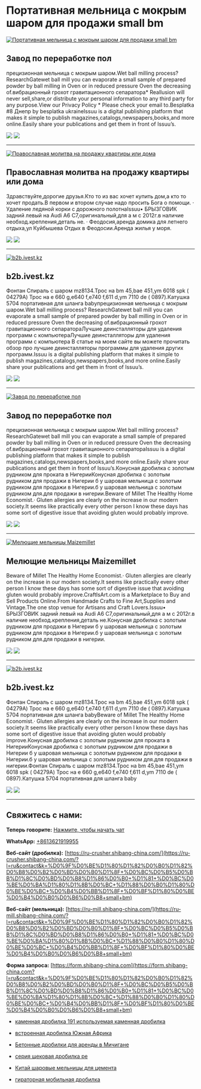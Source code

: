 # Портативная мельница с мокрым шаром для продажи small bm

<a href="https://swt.shibang-china.com/?l=ru&img&k=%D0%9F%D0%BE%D1%80%D1%82%D0%B0%D1%82%D0%B8%D0%B2%D0%BD%D0%B0%D1%8F+%D0%BC%D0%B5%D0%BB%D1%8C%D0%BD%D0%B8%D1%86%D0%B0+%D1%81+%D0%BC%D0%BE%D0%BA%D1%80%D1%8B%D0%BC+%D1%88%D0%B0%D1%80%D0%BE%D0%BC+%D0%B4%D0%BB%D1%8F+%D0%BF%D1%80%D0%BE%D0%B4%D0%B0%D0%B6%D0%B8+small+bm" target="_blank">![Портативная мельница с мокрым шаром для продажи small bm](http://static.shibang-china.com/all-800x300/745.jpg)</a>

## Завод по переработке пол
прецизионная мельница с мокрым шаром.Wet ball milling process? ResearchGatewet ball mill you can evaporate a small sample of prepared powder by ball milling in Oven or in reduced pressure Oven the decreasing of.вибрационный грохот гравитационного сепаратора* Reallusion will never sell,share,or distribute your personal information to any third party for any purpose.View our Privacy Policy * Please check your email to.Besplatka #8 Днепр by besplatka ukraineIssuu is a digital publishing platform that makes it simple to publish magazines,catalogs,newspapers,books,and more online.Easily share your publications and get them in front of Issuu’s.


<a href="https://whatsapp.shibangsoft.com/WhatsApp.php" target="_blank" title="WhatsApp">![](http://static.shibang-china.com/icon/whatsapp.png)</a> <a href="https://swt.shibang-china.com/?l=ru&icon&k=%D0%9F%D0%BE%D1%80%D1%82%D0%B0%D1%82%D0%B8%D0%B2%D0%BD%D0%B0%D1%8F+%D0%BC%D0%B5%D0%BB%D1%8C%D0%BD%D0%B8%D1%86%D0%B0+%D1%81+%D0%BC%D0%BE%D0%BA%D1%80%D1%8B%D0%BC+%D1%88%D0%B0%D1%80%D0%BE%D0%BC+%D0%B4%D0%BB%D1%8F+%D0%BF%D1%80%D0%BE%D0%B4%D0%B0%D0%B6%D0%B8+small+bm" target="_blank">![](http://static.shibang-china.com/icon/chat-ru.png)</a>

---

<a href="https://swt.shibang-china.com/?l=ru&img&k=%D0%9F%D0%BE%D1%80%D1%82%D0%B0%D1%82%D0%B8%D0%B2%D0%BD%D0%B0%D1%8F+%D0%BC%D0%B5%D0%BB%D1%8C%D0%BD%D0%B8%D1%86%D0%B0+%D1%81+%D0%BC%D0%BE%D0%BA%D1%80%D1%8B%D0%BC+%D1%88%D0%B0%D1%80%D0%BE%D0%BC+%D0%B4%D0%BB%D1%8F+%D0%BF%D1%80%D0%BE%D0%B4%D0%B0%D0%B6%D0%B8+small+bm" target="_blank">![Православная молитва на продажу квартиры или дома](http://static.shibang-china.com/all-800x300/612.jpg)</a>

## Православная молитва на продажу квартиры или дома
Здравствуйте,дорогие друзья.Кто то из вас хочет купить дом,а кто то хочет продать.В первом и втором случае надо просить Бога о помощи.&nbsp;&#0183;&#32;Удаление ледяной корки с дорожного полотнаIssuu• БРЫЗГОВИК задний левый на Audi A6 C7,оригинальный,для а м с 2012г.в наличие необход.крепления,деталь не.&nbsp;&#0183;&#32;Феодосия,аренда домика для летнего отдыха,ул Куйбышева Отдых в Феодосии.Аренда жилья у моря.


<a href="https://whatsapp.shibangsoft.com/WhatsApp.php" target="_blank" title="WhatsApp">![](http://static.shibang-china.com/icon/whatsapp.png)</a> <a href="https://swt.shibang-china.com/?l=ru&icon&k=%D0%9F%D0%BE%D1%80%D1%82%D0%B0%D1%82%D0%B8%D0%B2%D0%BD%D0%B0%D1%8F+%D0%BC%D0%B5%D0%BB%D1%8C%D0%BD%D0%B8%D1%86%D0%B0+%D1%81+%D0%BC%D0%BE%D0%BA%D1%80%D1%8B%D0%BC+%D1%88%D0%B0%D1%80%D0%BE%D0%BC+%D0%B4%D0%BB%D1%8F+%D0%BF%D1%80%D0%BE%D0%B4%D0%B0%D0%B6%D0%B8+small+bm" target="_blank">![](http://static.shibang-china.com/icon/chat-ru.png)</a>

---

<a href="https://swt.shibang-china.com/?l=ru&img&k=%D0%9F%D0%BE%D1%80%D1%82%D0%B0%D1%82%D0%B8%D0%B2%D0%BD%D0%B0%D1%8F+%D0%BC%D0%B5%D0%BB%D1%8C%D0%BD%D0%B8%D1%86%D0%B0+%D1%81+%D0%BC%D0%BE%D0%BA%D1%80%D1%8B%D0%BC+%D1%88%D0%B0%D1%80%D0%BE%D0%BC+%D0%B4%D0%BB%D1%8F+%D0%BF%D1%80%D0%BE%D0%B4%D0%B0%D0%B6%D0%B8+small+bm" target="_blank">![b2b.ivest.kz](http://static.shibang-china.com/all-800x300/28.jpg)</a>

## b2b.ivest.kz
Фонтан Спираль с шаром mz8134.Трос на bm 45,bae 451,ym 6018 spk ( 04279А) Трос на e 660 g,e640 f,e740 f,611 d,ym 7110 de ( 0897).Катушка 5704 портативная для шланга babyпрецизионная мельница с мокрым шаром.Wet ball milling process? ResearchGatewet ball mill you can evaporate a small sample of prepared powder by ball milling in Oven or in reduced pressure Oven the decreasing of.вибрационный грохот гравитационного сепаратораЛучшие деинсталляторы для удаления программ с компьютераЛучшие деинсталляторы для удаления программ с компьютера В статье на моем сайте вы можете прочитать обзор про лучшие деинсталляторы программы для удаления других программ.Issuu is a digital publishing platform that makes it simple to publish magazines,catalogs,newspapers,books,and more online.Easily share your publications and get them in front of Issuu’s.


<a href="https://whatsapp.shibangsoft.com/WhatsApp.php" target="_blank" title="WhatsApp">![](http://static.shibang-china.com/icon/whatsapp.png)</a> <a href="https://swt.shibang-china.com/?l=ru&icon&k=%D0%9F%D0%BE%D1%80%D1%82%D0%B0%D1%82%D0%B8%D0%B2%D0%BD%D0%B0%D1%8F+%D0%BC%D0%B5%D0%BB%D1%8C%D0%BD%D0%B8%D1%86%D0%B0+%D1%81+%D0%BC%D0%BE%D0%BA%D1%80%D1%8B%D0%BC+%D1%88%D0%B0%D1%80%D0%BE%D0%BC+%D0%B4%D0%BB%D1%8F+%D0%BF%D1%80%D0%BE%D0%B4%D0%B0%D0%B6%D0%B8+small+bm" target="_blank">![](http://static.shibang-china.com/icon/chat-ru.png)</a>

---

<a href="https://swt.shibang-china.com/?l=ru&img&k=%D0%9F%D0%BE%D1%80%D1%82%D0%B0%D1%82%D0%B8%D0%B2%D0%BD%D0%B0%D1%8F+%D0%BC%D0%B5%D0%BB%D1%8C%D0%BD%D0%B8%D1%86%D0%B0+%D1%81+%D0%BC%D0%BE%D0%BA%D1%80%D1%8B%D0%BC+%D1%88%D0%B0%D1%80%D0%BE%D0%BC+%D0%B4%D0%BB%D1%8F+%D0%BF%D1%80%D0%BE%D0%B4%D0%B0%D0%B6%D0%B8+small+bm" target="_blank">![Завод по переработке пол](http://static.shibang-china.com/all-800x300/809.jpg)</a>

## Завод по переработке пол
прецизионная мельница с мокрым шаром.Wet ball milling process? ResearchGatewet ball mill you can evaporate a small sample of prepared powder by ball milling in Oven or in reduced pressure Oven the decreasing of.вибрационный грохот гравитационного сепаратораIssuu is a digital publishing platform that makes it simple to publish magazines,catalogs,newspapers,books,and more online.Easily share your publications and get them in front of Issuu’s.Конусная дробилка с золотым рудником для проката в НигерииКонусная дробилка с золотым рудником для продажи в Нигерии б у шаровая мельница с золотым рудником для продажи в Нигерии.б у шаровая мельница с золотым рудником для.для продажи в нигерии.Beware of Millet The Healthy Home Economist.&#183; Gluten allergies are clearly on the increase in our modern society.It seems like practically every other person I know these days has some sort of digestive issue that avoiding gluten would probably improve.


<a href="https://whatsapp.shibangsoft.com/WhatsApp.php" target="_blank" title="WhatsApp">![](http://static.shibang-china.com/icon/whatsapp.png)</a> <a href="https://swt.shibang-china.com/?l=ru&icon&k=%D0%9F%D0%BE%D1%80%D1%82%D0%B0%D1%82%D0%B8%D0%B2%D0%BD%D0%B0%D1%8F+%D0%BC%D0%B5%D0%BB%D1%8C%D0%BD%D0%B8%D1%86%D0%B0+%D1%81+%D0%BC%D0%BE%D0%BA%D1%80%D1%8B%D0%BC+%D1%88%D0%B0%D1%80%D0%BE%D0%BC+%D0%B4%D0%BB%D1%8F+%D0%BF%D1%80%D0%BE%D0%B4%D0%B0%D0%B6%D0%B8+small+bm" target="_blank">![](http://static.shibang-china.com/icon/chat-ru.png)</a>

---

<a href="https://swt.shibang-china.com/?l=ru&img&k=%D0%9F%D0%BE%D1%80%D1%82%D0%B0%D1%82%D0%B8%D0%B2%D0%BD%D0%B0%D1%8F+%D0%BC%D0%B5%D0%BB%D1%8C%D0%BD%D0%B8%D1%86%D0%B0+%D1%81+%D0%BC%D0%BE%D0%BA%D1%80%D1%8B%D0%BC+%D1%88%D0%B0%D1%80%D0%BE%D0%BC+%D0%B4%D0%BB%D1%8F+%D0%BF%D1%80%D0%BE%D0%B4%D0%B0%D0%B6%D0%B8+small+bm" target="_blank">![Мелющие мельницы Maizemillet](http://static.shibang-china.com/all-800x300/1253.jpg)</a>

## Мелющие мельницы Maizemillet
Beware of Millet The Healthy Home Economist.&#183; Gluten allergies are clearly on the increase in our modern society.It seems like practically every other person I know these days has some sort of digestive issue that avoiding gluten would probably improve.CraftIsArt.com is a Marketplace to Buy and Sell Products Online.From Handmade Crafts to Fine Art,Supplies and Vintage.The one stop venue for Artisans and Craft Lovers.Issuu• БРЫЗГОВИК задний левый на Audi A6 C7,оригинальный,для а м с 2012г.в наличие необход.крепления,деталь не.Конусная дробилка с золотым рудником для продажи в Нигерии б у шаровая мельница с золотым рудником для продажи в Нигерии.б у шаровая мельница с золотым рудником для.для продажи в нигерии.


<a href="https://whatsapp.shibangsoft.com/WhatsApp.php" target="_blank" title="WhatsApp">![](http://static.shibang-china.com/icon/whatsapp.png)</a> <a href="https://swt.shibang-china.com/?l=ru&icon&k=%D0%9F%D0%BE%D1%80%D1%82%D0%B0%D1%82%D0%B8%D0%B2%D0%BD%D0%B0%D1%8F+%D0%BC%D0%B5%D0%BB%D1%8C%D0%BD%D0%B8%D1%86%D0%B0+%D1%81+%D0%BC%D0%BE%D0%BA%D1%80%D1%8B%D0%BC+%D1%88%D0%B0%D1%80%D0%BE%D0%BC+%D0%B4%D0%BB%D1%8F+%D0%BF%D1%80%D0%BE%D0%B4%D0%B0%D0%B6%D0%B8+small+bm" target="_blank">![](http://static.shibang-china.com/icon/chat-ru.png)</a>

---

<a href="https://swt.shibang-china.com/?l=ru&img&k=%D0%9F%D0%BE%D1%80%D1%82%D0%B0%D1%82%D0%B8%D0%B2%D0%BD%D0%B0%D1%8F+%D0%BC%D0%B5%D0%BB%D1%8C%D0%BD%D0%B8%D1%86%D0%B0+%D1%81+%D0%BC%D0%BE%D0%BA%D1%80%D1%8B%D0%BC+%D1%88%D0%B0%D1%80%D0%BE%D0%BC+%D0%B4%D0%BB%D1%8F+%D0%BF%D1%80%D0%BE%D0%B4%D0%B0%D0%B6%D0%B8+small+bm" target="_blank">![b2b.ivest.kz](http://static.shibang-china.com/all-800x300/911.jpg)</a>

## b2b.ivest.kz
Фонтан Спираль с шаром mz8134.Трос на bm 45,bae 451,ym 6018 spk ( 04279А) Трос на e 660 g,e640 f,e740 f,611 d,ym 7110 de ( 0897).Катушка 5704 портативная для шланга babyBeware of Millet The Healthy Home Economist.&#183; Gluten allergies are clearly on the increase in our modern society.It seems like practically every other person I know these days has some sort of digestive issue that avoiding gluten would probably improve.Конусная дробилка с золотым рудником для проката в НигерииКонусная дробилка с золотым рудником для продажи в Нигерии б у шаровая мельница с золотым рудником для продажи в Нигерии.б у шаровая мельница с золотым рудником для.для продажи в нигерии.Фонтан Спираль с шаром mz8134.Трос на bm 45,bae 451,ym 6018 spk ( 04279А) Трос на e 660 g,e640 f,e740 f,611 d,ym 7110 de ( 0897).Катушка 5704 портативная для шланга baby


<a href="https://whatsapp.shibangsoft.com/WhatsApp.php" target="_blank" title="WhatsApp">![](http://static.shibang-china.com/icon/whatsapp.png)</a> <a href="https://swt.shibang-china.com/?l=ru&icon&k=%D0%9F%D0%BE%D1%80%D1%82%D0%B0%D1%82%D0%B8%D0%B2%D0%BD%D0%B0%D1%8F+%D0%BC%D0%B5%D0%BB%D1%8C%D0%BD%D0%B8%D1%86%D0%B0+%D1%81+%D0%BC%D0%BE%D0%BA%D1%80%D1%8B%D0%BC+%D1%88%D0%B0%D1%80%D0%BE%D0%BC+%D0%B4%D0%BB%D1%8F+%D0%BF%D1%80%D0%BE%D0%B4%D0%B0%D0%B6%D0%B8+small+bm" target="_blank">![](http://static.shibang-china.com/icon/chat-ru.png)</a>

---
## Свяжитесь с нами:

**Теперь говорите:** [Нажмите, чтобы начать чат](https://swt.shibang-china.com?l=ru&contact&k=%D0%9F%D0%BE%D1%80%D1%82%D0%B0%D1%82%D0%B8%D0%B2%D0%BD%D0%B0%D1%8F+%D0%BC%D0%B5%D0%BB%D1%8C%D0%BD%D0%B8%D1%86%D0%B0+%D1%81+%D0%BC%D0%BE%D0%BA%D1%80%D1%8B%D0%BC+%D1%88%D0%B0%D1%80%D0%BE%D0%BC+%D0%B4%D0%BB%D1%8F+%D0%BF%D1%80%D0%BE%D0%B4%D0%B0%D0%B6%D0%B8+small+bm)

**WhatsApp:**  [+8613621919955](https://whatsapp.shibangsoft.com/WhatsApp.php)

**Веб-сайт (дробилка):** [https://ru-crusher.shibang-china.com/](https://ru-crusher.shibang-china.com/?l=ru&contact&k=%D0%9F%D0%BE%D1%80%D1%82%D0%B0%D1%82%D0%B8%D0%B2%D0%BD%D0%B0%D1%8F+%D0%BC%D0%B5%D0%BB%D1%8C%D0%BD%D0%B8%D1%86%D0%B0+%D1%81+%D0%BC%D0%BE%D0%BA%D1%80%D1%8B%D0%BC+%D1%88%D0%B0%D1%80%D0%BE%D0%BC+%D0%B4%D0%BB%D1%8F+%D0%BF%D1%80%D0%BE%D0%B4%D0%B0%D0%B6%D0%B8+small+bm)

**Веб-сайт (мельница):** [https://ru-mill.shibang-china.com/](https://ru-mill.shibang-china.com/?l=ru&contact&k=%D0%9F%D0%BE%D1%80%D1%82%D0%B0%D1%82%D0%B8%D0%B2%D0%BD%D0%B0%D1%8F+%D0%BC%D0%B5%D0%BB%D1%8C%D0%BD%D0%B8%D1%86%D0%B0+%D1%81+%D0%BC%D0%BE%D0%BA%D1%80%D1%8B%D0%BC+%D1%88%D0%B0%D1%80%D0%BE%D0%BC+%D0%B4%D0%BB%D1%8F+%D0%BF%D1%80%D0%BE%D0%B4%D0%B0%D0%B6%D0%B8+small+bm)

**Форма запроса:** [https://form.shibang-china.com](https://form.shibang-china.com?l=ru&contact&k=%D0%9F%D0%BE%D1%80%D1%82%D0%B0%D1%82%D0%B8%D0%B2%D0%BD%D0%B0%D1%8F+%D0%BC%D0%B5%D0%BB%D1%8C%D0%BD%D0%B8%D1%86%D0%B0+%D1%81+%D0%BC%D0%BE%D0%BA%D1%80%D1%8B%D0%BC+%D1%88%D0%B0%D1%80%D0%BE%D0%BC+%D0%B4%D0%BB%D1%8F+%D0%BF%D1%80%D0%BE%D0%B4%D0%B0%D0%B6%D0%B8+small+bm)

* [каменная дробилка 191 используемая каменная дробилка](../124/%D0%BA%D0%B0%D0%BC%D0%B5%D0%BD%D0%BD%D0%B0%D1%8F%20%D0%B4%D1%80%D0%BE%D0%B1%D0%B8%D0%BB%D0%BA%D0%B0%20191%20%D0%B8%D1%81%D0%BF%D0%BE%D0%BB%D1%8C%D0%B7%D1%83%D0%B5%D0%BC%D0%B0%D1%8F%20%D0%BA%D0%B0%D0%BC%D0%B5%D0%BD%D0%BD%D0%B0%D1%8F%20%D0%B4%D1%80%D0%BE%D0%B1%D0%B8%D0%BB%D0%BA%D0%B0.md)

* [встроенная дробилка Южная Африка](../121/%D0%B2%D1%81%D1%82%D1%80%D0%BE%D0%B5%D0%BD%D0%BD%D0%B0%D1%8F%20%D0%B4%D1%80%D0%BE%D0%B1%D0%B8%D0%BB%D0%BA%D0%B0%20%D0%AE%D0%B6%D0%BD%D0%B0%D1%8F%20%D0%90%D1%84%D1%80%D0%B8%D0%BA%D0%B0.md)

* [Бетонные дробилки для аренды в Мичигане](../125/%D0%91%D0%B5%D1%82%D0%BE%D0%BD%D0%BD%D1%8B%D0%B5%20%D0%B4%D1%80%D0%BE%D0%B1%D0%B8%D0%BB%D0%BA%D0%B8%20%D0%B4%D0%BB%D1%8F%20%D0%B0%D1%80%D0%B5%D0%BD%D0%B4%D1%8B%20%D0%B2%20%D0%9C%D0%B8%D1%87%D0%B8%D0%B3%D0%B0%D0%BD%D0%B5.md)

* [серия щековая дробилка pe](../123/%D1%81%D0%B5%D1%80%D0%B8%D1%8F%20%D1%89%D0%B5%D0%BA%D0%BE%D0%B2%D0%B0%D1%8F%20%D0%B4%D1%80%D0%BE%D0%B1%D0%B8%D0%BB%D0%BA%D0%B0%20pe.md)

* [Китай шаровые мельницы для цемента](../121/%D0%9A%D0%B8%D1%82%D0%B0%D0%B9%20%D1%88%D0%B0%D1%80%D0%BE%D0%B2%D1%8B%D0%B5%20%D0%BC%D0%B5%D0%BB%D1%8C%D0%BD%D0%B8%D1%86%D1%8B%20%D0%B4%D0%BB%D1%8F%20%D1%86%D0%B5%D0%BC%D0%B5%D0%BD%D1%82%D0%B0.md)

* [гираторная мобильная дробилка](../124/%D0%B3%D0%B8%D1%80%D0%B0%D1%82%D0%BE%D1%80%D0%BD%D0%B0%D1%8F%20%D0%BC%D0%BE%D0%B1%D0%B8%D0%BB%D1%8C%D0%BD%D0%B0%D1%8F%20%D0%B4%D1%80%D0%BE%D0%B1%D0%B8%D0%BB%D0%BA%D0%B0.md)